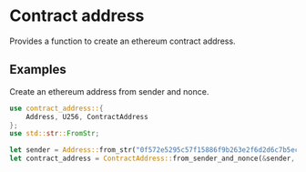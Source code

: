 # Contract address

Provides a function to create an ethereum contract address.

## Examples

Create an ethereum address from sender and nonce.

```rust
use contract_address::{
	Address, U256, ContractAddress
};
use std::str::FromStr;

let sender = Address::from_str("0f572e5295c57f15886f9b263e2f6d2d6c7b5ec6").unwrap();
let contract_address = ContractAddress::from_sender_and_nonce(&sender, &U256::zero());
```
